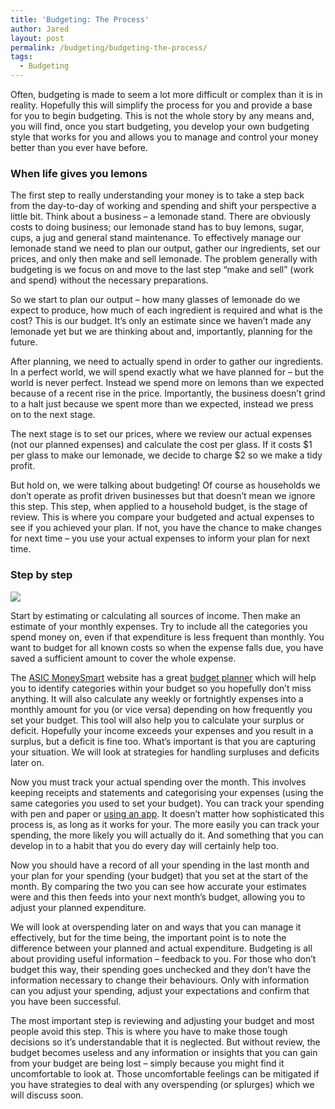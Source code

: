 ```yaml
---
title: 'Budgeting: The Process'
author: Jared
layout: post
permalink: /budgeting/budgeting-the-process/
tags:
  - Budgeting
---
```

Often, budgeting is made to seem a lot more difficult or complex than it is in reality. Hopefully this will simplify the process for you and provide a base for you to begin budgeting. This is not the whole story by any means and, you will find, once you start budgeting, you develop your own budgeting style that works for you and allows you to manage and control your money better than you ever have before.

### When life gives you lemons

The first step to really understanding your money is to take a step back from the day-to-day of working and spending and shift your perspective a little bit. Think about a business &#8211; a lemonade stand. There are obviously costs to doing business; our lemonade stand has to buy lemons, sugar, cups, a jug and general stand maintenance. To effectively manage our lemonade stand we need to plan our output, gather our ingredients, set our prices, and only then make and sell lemonade. The problem generally with budgeting is we focus on and move to the last step “make and sell” (work and spend) without the necessary preparations.

So we start to plan our output &#8211; how many glasses of lemonade do we expect to produce, how much of each ingredient is required and what is the cost? This is our budget. It’s only an estimate since we haven’t made any lemonade yet but we are thinking about and, importantly, planning for the future.

After planning, we need to actually spend in order to gather our ingredients. In a perfect world, we will spend exactly what we have planned for &#8211; but the world is never perfect. Instead we spend more on lemons than we expected because of a recent rise in the price. Importantly, the business doesn’t grind to a halt just because we spent more than we expected, instead we press on to the next stage.

The next stage is to set our prices, where we review our actual expenses (not our planned expenses) and calculate the cost per glass. If it costs $1 per glass to make our lemonade, we decide to charge $2 so we make a tidy profit.

But hold on, we were talking about budgeting! Of course as households we don’t operate as profit driven businesses but that doesn’t mean we ignore this step. This step, when applied to a household budget, is the stage of review. This is where you compare your budgeted and actual expenses to see if you achieved your plan. If not, you have the chance to make changes for next time &#8211; you use your actual expenses to inform your plan for next time.

### Step by step

![][1]

Start by estimating or calculating all sources of income. Then make an estimate of your monthly expenses. Try to include all the categories you spend money on, even if that expenditure is less frequent than monthly. You want to budget for all known costs so when the expense falls due, you have saved a sufficient amount to cover the whole expense.

The <a href="https://www.moneysmart.gov.au/" target="_blank">ASIC MoneySmart</a> website has a great <a href="https://www.moneysmart.gov.au/tools-and-resources/calculators-and-tools/budget-planner" target="_blank">budget planner</a> which will help you to identify categories within your budget so you hopefully don’t miss anything. It will also calculate any weekly or fortnightly expenses into a monthly amount for you (or vice versa) depending on how frequently you set your budget. This tool will also help you to calculate your surplus or deficit. Hopefully your income exceeds your expenses and you result in a surplus, but a deficit is fine too. What’s important is that you are capturing your situation. We will look at strategies for handling surpluses and deficits later on.

Now you must track your actual spending over the month. This involves keeping receipts and statements and categorising your expenses (using the same categories you used to set your budget). You can track your spending with pen and paper or <a href="https://www.moneysmart.gov.au/tools-and-resources/calculators-and-tools/mobile-apps/trackmyspend" target="_blank">using an app</a>. It doesn’t matter how sophisticated this process is, as long as it works for your. The more easily you can track your spending, the more likely you will actually do it. And something that you can develop in to a habit that you do every day will certainly help too.

Now you should have a record of all your spending in the last month and your plan for your spending (your budget) that you set at the start of the month. By comparing the two you can see how accurate your estimates were and this then feeds into your next month’s budget, allowing you to adjust your planned expenditure.

We will look at overspending later on and ways that you can manage it effectively, but for the time being, the important point is to note the difference between your planned and actual expenditure. Budgeting is all about providing useful information &#8211; feedback to you. For those who don’t budget this way, their spending goes unchecked and they don’t have the information necessary to change their behaviours. Only with information can you adjust your spending, adjust your expectations and confirm that you have been successful.

The most important step is reviewing and adjusting your budget and most people avoid this step. This is where you have to make those tough decisions so it’s understandable that it is neglected. But without review, the budget becomes useless and any information or insights that you can gain from your budget are being lost &#8211; simply because you might find it uncomfortable to look at. Those uncomfortable feelings can be mitigated if you have strategies to deal with any overspending (or splurges) which we will discuss soon.

 [1]: https://31.media.tumblr.com/5678fd7cf167da7500efb7672c72f9a4/tumblr_inline_mz8ovp9PV31sw89p8.png
